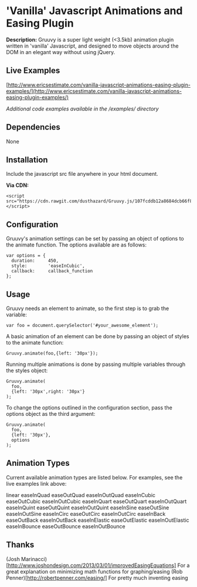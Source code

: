 # 'Vanilla' Javascript Animations and Easing Plugin

**Description:** Gruuvy is a super light weight (<3.5kb) animation plugin written in 'vanilla' Javascript, and designed to move objects around the DOM in an elegant way without using jQuery.

## Live Examples

[http://www.ericsestimate.com/vanilla-javascript-animations-easing-plugin-examples/](http://www.ericsestimate.com/vanilla-javascript-animations-easing-plugin-examples/)

*Additional code examples available in the /examples/ directory*

## Dependencies

None

## Installation

Include the javascript src file anywhere in your html document.

**Via CDN:**

```
<script src="https://cdn.rawgit.com/dusthazard/Gruuvy.js/107fcddb12a8684dcb66f80fb1f8bc442fcc061e/src/gruuvy.js"></script>
```

## Configuration

Gruuvy's animation settings can be set by passing an object of options to the animate function. The options available are as follows:

```
var options = {
  duration:     450,
  style:        'easeInCubic',
  callback:     callback_function
}; 
```

## Usage

Gruuvy needs an element to animate, so the first step is to grab the variable:

```
var foo = document.querySelector('#your_awesome_element');
```

A basic animation of an element can be done by passing an object of styles to the animate function:

```
Gruuvy.animate(foo,{left: '30px'});
```

Running multiple animations is done by passing multiple variables through the styles object:

```
Gruuvy.animate(
  foo,
  {left: '30px',right: '30px'}
);
```

To change the options outlined in the configuration section, pass the options object as the third argument:

```
Gruuvy.animate(
  foo,
  {left: '30px'},
  options
);
```

## Animation Types

Current available animation types are listed below. For examples, see the live examples link above:

linear
easeInQuad
easeOutQuad
easeInOutQuad
easeInCubic
easeOutCubic
easeInOutCubic
easeInQuart
easeOutQuart
easeInOutQuart
easeInQuint
easeOutQuint
easeInOutQuint
easeInSine
easeOutSine
easeInOutSine
easeInCirc
easeOutCirc
easeInOutCirc
easeInBack
easeOutBack
easeInOutBack
easeInElastic
easeOutElastic
easeInOutElastic
easeInBounce
easeOutBounce
easeInOutBounce

## Thanks

(Josh Marinacci)[http://www.joshondesign.com/2013/03/01/improvedEasingEquations] For a great explanation on minimizing math functions for graphing/easing
(Rob Penner)[http://robertpenner.com/easing/] For pretty much inventing easing

